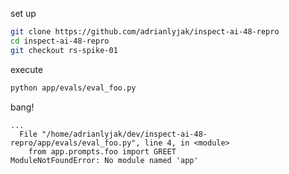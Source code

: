 set up

```bash
git clone https://github.com/adrianlyjak/inspect-ai-48-repro
cd inspect-ai-48-repro
git checkout rs-spike-01
```

execute

```bash
python app/evals/eval_foo.py
```

bang!

```
...
  File "/home/adrianlyjak/dev/inspect-ai-48-repro/app/evals/eval_foo.py", line 4, in <module>
    from app.prompts.foo import GREET
ModuleNotFoundError: No module named 'app'
```
